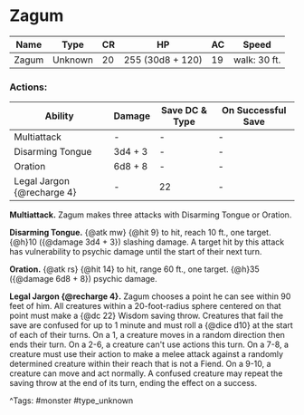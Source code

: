 # Zagum

| Name | Type | CR | HP | AC | Speed |
|------|------|----|----|----|-------|
| Zagum | Unknown | 20 | 255 (30d8 + 120) | 19 | walk: 30 ft. |

### Actions:

| Ability | Damage | Save DC & Type | On Successful Save |
|---------|--------|----------------|--------------------|
| Multiattack | - | - | - |
| Disarming Tongue | 3d4 + 3 | - | - |
| Oration | 6d8 + 8 | - | - |
| Legal Jargon {@recharge 4} | - | 22 | - |


**Multiattack.** Zagum makes three attacks with Disarming Tongue or Oration.

**Disarming Tongue.** {@atk mw} {@hit 9} to hit, reach 10 ft., one target. {@h}10 ({@damage 3d4 + 3}) slashing damage. A target hit by this attack has vulnerability to psychic damage until the start of their next turn.

**Oration.** {@atk rs} {@hit 14} to hit, range 60 ft., one target. {@h}35 ({@damage 6d8 + 8}) psychic damage.

**Legal Jargon {@recharge 4}.** Zagum chooses a point he can see within 90 feet of him. All creatures within a 20-foot-radius sphere centered on that point must make a {@dc 22} Wisdom saving throw. Creatures that fail the save are confused for up to 1 minute and must roll a {@dice d10} at the start of each of their turns. On a 1, a creature moves in a random direction then ends their turn. On a 2-6, a creature can't use actions this turn. On a 7-8, a creature must use their action to make a melee attack against a randomly determined creature within their reach that is not a Fiend. On a 9-10, a creature can move and act normally. A confused creature may repeat the saving throw at the end of its turn, ending the effect on a success.

^Tags: #monster #type_unknown